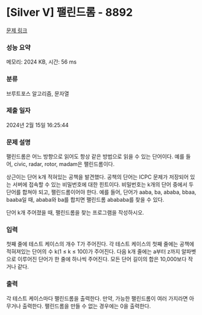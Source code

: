 # [Silver V] 팰린드롬 - 8892 

[문제 링크](https://www.acmicpc.net/problem/8892) 

### 성능 요약

메모리: 2024 KB, 시간: 56 ms

### 분류

브루트포스 알고리즘, 문자열

### 제출 일자

2024년 2월 15일 16:25:44

### 문제 설명

<p>팰린드롬은 어느 방향으로 읽어도 항상 같은 방법으로 읽을 수 있는 단어이다. 예를 들어, civic, radar, rotor, madam은 팰린드롬이다.</p>

<p>상근이는 단어 k개 적혀있는 공책을 발견했다. 공책의 단어는 ICPC 문제가 저장되어 있는 서버에 접속할 수 있는 비밀번호에 대한 힌트이다. 비밀번호는 k개의 단어 중에서 두 단어를 합쳐야 되고, 팰린드롬이어야 한다. 예를 들어, 단어가 aaba, ba, ababa, bbaa, baaba일 때, ababa와 ba를 합치면 팰린드롬 abababa를 찾을 수 있다.</p>

<p>단어 k개 주어졌을 때, 팰린드롬을 찾는 프로그램을 작성하시오.</p>

### 입력 

 <p>첫째 줄에 테스트 케이스의 개수 T가 주어진다. 각 테스트 케이스의 첫째 줄에는 공책에 적혀져있는 단어의 수 k(1 ≤ k ≤ 100)가 주어진다. 다음 k개 줄에는 a부터 z까지 알파벳으로 이루어진 단어가 한 줄에 하나씩 주어진다. 모든 단어 길이의 합은 10,000보다 작거나 같다.</p>

### 출력 

 <p>각 테스트 케이스마다 팰린드롬을 출력한다. 만약, 가능한 팰린드롬이 여러 가지라면 아무거나 출력한다. 팰린드롬을 만들 수 없는 경우에는 0을 출력한다.</p>

